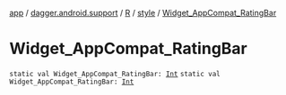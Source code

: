 [app](../../../index.md) / [dagger.android.support](../../index.md) / [R](../index.md) / [style](index.md) / [Widget_AppCompat_RatingBar](./-widget_-app-compat_-rating-bar.md)

# Widget_AppCompat_RatingBar

`static val Widget_AppCompat_RatingBar: `[`Int`](https://kotlinlang.org/api/latest/jvm/stdlib/kotlin/-int/index.html)
`static val Widget_AppCompat_RatingBar: `[`Int`](https://kotlinlang.org/api/latest/jvm/stdlib/kotlin/-int/index.html)